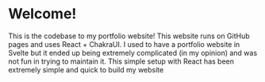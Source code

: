 # Welcome!
This is the codebase to my portfolio website! This website runs on GitHub pages and uses React + ChakraUI. I used to have a portfolio website in Svelte but it ended up being extremely complicated (in my opinion) and was not fun in trying to maintain it. This simple setup with React has been extremely simple and quick to build my website

